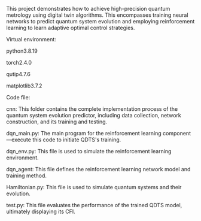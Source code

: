 This project demonstrates how to achieve high-precision quantum metrology using digital twin algorithms. This encompasses training neural networks to predict quantum system evolution and employing reinforcement learning to learn adaptive optimal control strategies.

Virtual environment:

python3.8.19

torch2.4.0

qutip4.7.6

matplotlib3.7.2

Code file:

cnn: This folder contains the complete implementation process of the quantum system evolution predictor, including data collection, network construction, and its training and testing.

dqn_main.py: The main program for the reinforcement learning component—execute this code to initiate QDTS's training.

dqn_env.py: This file is used to simulate the reinforcement learning environment.

dqn_agent: This file defines the reinforcement learning network model and training method.

Hamiltonian.py: This file is used to simulate quantum systems and their evolution.

test.py: This file evaluates the performance of the trained QDTS model, ultimately displaying its CFI.

